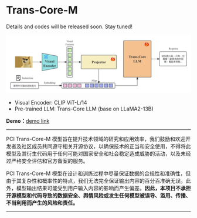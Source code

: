 # Trans-Core-M
Details and codes will be released soon. Stay tuned! 

![framework](./assets/framework.png)

- Visual Encoder: CLIP ViT-L/14
- Pre-trained LLM: Trans-Core LLM (base on LLaMA2-13B)



**Demo：**[demo link](http://10.210.21.107:7860/)



----

PCI Trans-Core-M 模型旨在提升技术领域的研究和应用效率，我们鼓励和欢迎开发者及社区成员共同遵守相关开源协议，以确保技术的正当和安全使用，不得将此模型及其衍生代码用于任何可能对国家安全和社会稳定造成威胁的活动，以及未经过严格安全评估和官方备案的服务。

PCI Trans-Core-M 模型在设计和训练过程中尽量保证数据的合规性和准确性，但由于其复杂性和概率性的特点，我们无法完全保证输出内容的百分百准确无误。此外，模型输出结果可能受到用户输入内容的影响而产生偏差。**因此，本项目不承担开源模型和代码导致的数据安全、舆情风险或发生任何模型被误导、滥用、传播、不当利用而产生的风险和责任。**

----



